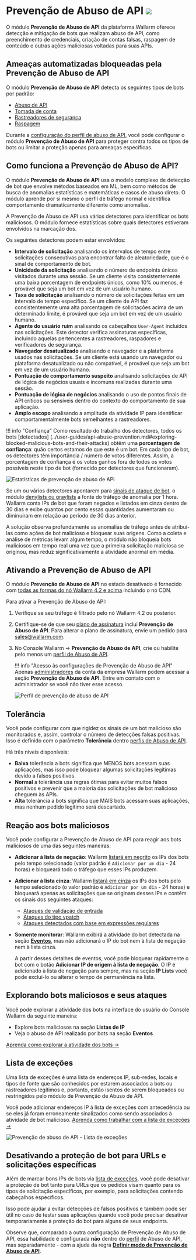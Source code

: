 # Prevenção de Abuso de API <a href="../subscription-plans/#subscription-plans"><img src="../../images/api-security-tag.svg" style="border: none;"></a>

O módulo **Prevenção de Abuso de API** da plataforma Wallarm oferece detecção e mitigação de bots que realizam abuso de API, como preenchimento de credenciais, criação de contas falsas, raspagem de conteúdo e outras ações maliciosas voltadas para suas APIs.

## Ameaças automatizadas bloqueadas pela Prevenção de Abuso de API

O módulo **Prevenção de Abuso de API** detecta os seguintes tipos de bots por padrão:

* [Abuso de API](../attacks-vulns-list.md#api-abuse)
* [Tomada de conta](../attacks-vulns-list.md#api-abuse-account-takeover)
* [Rastreadores de segurança](../attacks-vulns-list.md#api-abuse-security-crawlers)
* [Raspagem](../attacks-vulns-list.md#api-abuse-scraping)

Durante a [configuração do perfil de abuso de API](../user-guides/api-abuse-prevention.md#creating-api-abuse-profile), você pode configurar o módulo **Prevenção de Abuso de API** para proteger contra todos os tipos de bots ou limitar a proteção apenas para ameaças específicas.

## Como funciona a Prevenção de Abuso de API?

O módulo **Prevenção de Abuso de API** usa o modelo complexo de detecção de bot que envolve métodos baseados em ML, bem como métodos de busca de anomalias estatísticas e matemáticas e casos de abuso direto. O módulo aprende por si mesmo o perfil de tráfego normal e identifica comportamento dramaticamente diferente como anomalias.

A Prevenção de Abuso de API usa vários detectores para identificar os bots maliciosos. O módulo fornece estatísticas sobre quais detectores estiveram envolvidos na marcação dos.

Os seguintes detectores podem estar envolvidos:

* **Intervalo de solicitação** analisando os intervalos de tempo entre solicitações consecutivas para encontrar falta de aleatoriedade, que é o sinal de comportamento de bot.
* **Unicidade da solicitação** analisando o número de endpoints únicos visitados durante uma sessão. Se um cliente visita consistentemente uma baixa porcentagem de endpoints únicos, como 10% ou menos, é provável que seja um bot em vez de um usuário humano.
* **Taxa de solicitação** analisando o número de solicitações feitas em um intervalo de tempo específico. Se um cliente de API faz consistentemente uma alta porcentagem de solicitações acima de um determinado limite, é provável que seja um bot em vez de um usuário humano.
* **Agente do usuário ruim** analisando os cabeçalhos `User-Agent` incluídos nas solicitações. Este detector verifica assinaturas específicas, incluindo aquelas pertencentes a rastreadores, raspadores e verificadores de segurança.
* **Navegador desatualizado** analisando o navegador e a plataforma usados nas solicitações. Se um cliente está usando um navegador ou plataforma desatualizado ou não compatível, é provável que seja um bot em vez de um usuário humano.
* **Pontuação de comportamento suspeito** analisando solicitações de API de lógica de negócios usuais e incomuns realizadas durante uma sessão.
* **Pontuação de lógica de negócios** analisando o uso de pontos finais de API críticos ou sensíveis dentro do contexto do comportamento de sua aplicação.
* **Amplo escopo** analisando a amplitude da atividade IP para identificar comportamentalmente bots semelhantes a rastreadores.

!!! info "Confiança"
    Como resultado do trabalho dos detectores, todos os bots [detectados] (../user-guides/api-abuse-prevention.md#exploring-blocked-malicious-bots-and-their-attacks) obtêm uma **porcentagem de confiança**: quão certos estamos de que este é um bot. Em cada tipo de bot, os detectores têm importância / número de votos diferentes. Assim, a porcentagem de confiança é os votos ganhos fora de todos os votos possíveis neste tipo de bot (fornecido por detectores que funcionaram).

![Estatísticas de prevenção de abuso de API](../images/about-wallarm-waf/abi-abuse-prevention/api-abuse-prevention-statistics.png)

Se um ou vários detectores apontarem para [sinais de ataque de bot](#automated-threats-blocked-by-api-abuse-prevention), o módulo [denylists ou graylists](#reaction-to-malicious-bots) a fonte do tráfego de anomalia por 1 hora. Wallarm conta IPs de bot que foram negados e listados em cinza dentro de 30 dias e exibe quantos por cento essas quantidades aumentaram ou diminuíram em relação ao período de 30 dias anterior.

A solução observa profundamente as anomalias de tráfego antes de atribuí-las como ações de bot malicioso e bloquear suas origens. Como a coleta e análise de métricas levam algum tempo, o módulo não bloqueia bots maliciosos em tempo real uma vez que a primeira solicitação maliciosa se originou, mas reduz significativamente a atividade anormal em média.

## Ativando a Prevenção de Abuso de API

O módulo **Prevenção de Abuso de API** no estado desativado é fornecido com [todas as formas do nó Wallarm 4.2 e acima](../installation/supported-deployment-options.md) incluindo o nó CDN.

Para ativar a Prevenção de Abuso de API:

1. Verifique se seu tráfego é filtrado pelo nó Wallarm 4.2 ou posterior.
1. Certifique-se de que seu [plano de assinatura](subscription-plans.md#subscription-plans) inclui **Prevenção de Abuso de API**. Para alterar o plano de assinatura, envie um pedido para [sales@wallarm.com](mailto:sales@wallarm.com).
1. No Console Wallarm → **Prevenção de Abuso de API**, crie ou habilite pelo menos um [perfil de Abuso de API](../user-guides/api-abuse-prevention.md).

    !!! info "Acesso às configurações de Prevenção de Abuso de API"
        Apenas [administradores](../user-guides/settings/users.md#user-roles) da conta da empresa Wallarm podem acessar a seção **Prevenção de Abuso de API**. Entre em contato com o administrador se você não tiver esse acesso.

    ![Perfil de prevenção de abuso de API](../images/about-wallarm-waf/abi-abuse-prevention/create-api-abuse-prevention.png)

## Tolerância

Você pode configurar com que rigidez os sinais de um bot malicioso são monitorados e, assim, controlar o número de detecções falsas positivas. Isso é definido com o parâmetro **Tolerância** dentro [perfis de Abuso de API](../user-guides/api-abuse-prevention.md#creating-api-abuse-profile).

Há três níveis disponíveis:

* **Baixa** tolerância a bots significa que MENOS bots acessam suas aplicações, mas isso pode bloquear algumas solicitações legítimas devido a falsos positivos.
* **Normal** a tolerância usa regras ótimas para evitar muitos falsos positivos e prevenir que a maioria das solicitações de bot malicioso cheguem às APIs.
* **Alta** tolerância a bots significa que MAIS bots acessam suas aplicações, mas nenhum pedido legítimo será descartado.

## Reação aos bots maliciosos

Você pode configurar a Prevenção de Abuso de API para reagir aos bots maliciosos de uma das seguintes maneiras:

* **Adicionar à lista de negação**: Wallarm [listará em negrito](../user-guides/ip-lists/denylist.md) os IPs dos bots pelo tempo selecionado (valor padrão é `Adicionar por um dia` - 24 horas) e bloqueará todo o tráfego que esses IPs produzem.
* **Adicionar à lista cinza**: Wallarm [listará em cinza](../user-guides/ip-lists/graylist.md) os IPs dos bots pelo tempo selecionado (o valor padrão é `Adicionar por um dia` - 24 horas) e bloqueará apenas as solicitações que se originam desses IPs e contêm os sinais dos seguintes ataques:

    * [Ataques de validação de entrada](../about-wallarm/protecting-against-attacks.md#input-validation-attacks)
    * [Ataques do tipo vpatch](../user-guides/rules/vpatch-rule.md)
    * [Ataques detectados com base em expressões regulares](../user-guides/rules/regex-rule.md)

* **Somente monitorar**: Wallarm exibirá a atividade do bot detectada na seção [**Eventos**](../user-guides/events/check-attack.md), mas não adicionará o IP do bot nem à lista de negação nem à lista cinza.

    A partir desses detalhes de eventos, você pode bloquear rapidamente o bot com o botão **Adicionar IP de origem à lista de negação**. O IP é adicionado à lista de negação para sempre, mas na seção **IP Lists** você pode excluí-lo ou alterar o tempo de permanência na lista.

## Explorando bots maliciosos e seus ataques

Você pode explorar a atividade dos bots na interface do usuário do Console Wallarm da seguinte maneira:

* Explore bots maliciosos na seção **Listas de IP**
* Veja o abuso de API realizado por bots na seção **Eventos**

[Aprenda como explorar a atividade dos bots →](../user-guides/api-abuse-prevention.md#exploring-blocked-malicious-bots-and-their-attacks)

## Lista de exceções

Uma lista de exceções é uma lista de endereços IP, sub-redes, locais e tipos de fonte que são conhecidos por estarem associados a bots ou rastreadores legítimos e, portanto, estão isentos de serem bloqueados ou restringidos pelo módulo de Prevenção de Abuso de API.

Você pode adicionar endereços IP à lista de exceções com antecedência ou se eles já foram erroneamente sinalizados como sendo associados à atividade de bot malicioso. [Aprenda como trabalhar com a lista de exceções →](../user-guides/api-abuse-prevention.md#working-with-exception-list)

![Prevenção de abuso de API - Lista de exceções](../images/about-wallarm-waf/abi-abuse-prevention/exception-list.png)

## Desativando a proteção de bot para URLs e solicitações específicas

Além de marcar bons IPs de bots via [lista de exceções](#exception-list), você pode desativar a proteção de bot tanto para URLs que os pedidos visam quanto para os tipos de solicitação específicos, por exemplo, para solicitações contendo cabeçalhos específicos.

Isso pode ajudar a evitar detecções de falsos positivos e também pode ser útil no caso de testar suas aplicações quando você pode precisar desativar temporariamente a proteção do bot para alguns de seus endpoints.

Observe que, comparado a outra configuração de Prevenção de Abuso de API, essa habilidade é configurada **não** dentro do [perfil](../user-guides/api-abuse-prevention.md) de Abuso de API, mas separadamente - com a ajuda da regra [**Definir modo de Prevenção de Abuso de API**](../user-guides/rules/api-abuse-url.md).
